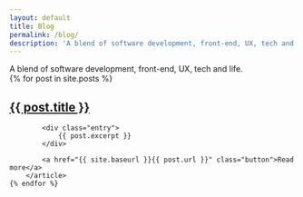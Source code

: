 ```yaml
---
layout: default
title: Blog
permalink: /blog/
description: 'A blend of software development, front-end, UX, tech and life.'
---
```


<div class="quote">
    A blend of software development, front-end, UX, tech and life.
</div>

<div class="posts">
    {% for post in site.posts %}
        <article class="post posts__post">
            <h2 class="post-list-post-title"><a href="{{ site.baseurl }}{{ post.url }}">{{ post.title }}</a></h2>

            <div class="entry">
                {{ post.excerpt }}
            </div>

            <a href="{{ site.baseurl }}{{ post.url }}" class="button">Read more</a>
        </article>
    {% endfor %}
</div>
